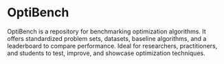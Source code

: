 # OptiBench
OptiBench is a repository for benchmarking optimization algorithms. It offers standardized problem sets, datasets, baseline algorithms, and a leaderboard to compare performance. Ideal for researchers, practitioners, and students to test, improve, and showcase optimization techniques.
